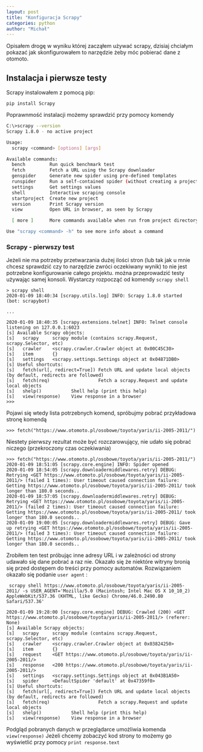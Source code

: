 ```yaml
---
layout: post
title: "Konfiguracja Scrapy"
categories: python
author: "Michał"
---
```

Opisałem drogę w wyniku której zacząłem używać scrapy, dzisiaj chciałym pokazać jak skonfigurowałem to narzędzie żeby móc pobierać dane z otomoto.

## Instalacja i pierwsze testy
Scrapy instalowałem z pomocą pip:

```batch
pip install Scrapy
```

Poprawnmość instalacji możemy sprawdzić przy pomocy komendy

```bash
C:\>scrapy --version
Scrapy 1.8.0 - no active project

Usage:
  scrapy <command> [options] [args]

Available commands:
  bench         Run quick benchmark test
  fetch         Fetch a URL using the Scrapy downloader
  genspider     Generate new spider using pre-defined templates
  runspider     Run a self-contained spider (without creating a project)
  settings      Get settings values
  shell         Interactive scraping console
  startproject  Create new project
  version       Print Scrapy version
  view          Open URL in browser, as seen by Scrapy

  [ more ]      More commands available when run from project directory

Use "scrapy <command> -h" to see more info about a command
```

### Scrapy - pierwszy test

Jeżeli nie ma potrzeby przetwarzania dużej ilości stron (lub tak jak u mnie chcesz sprawdzić czy to narzędzie zwróci oczekiwany wynik) to nie jest potrzebne konfigurowanie całego projektu. można przeprowadzić testy używając samej konsoli. Wystarczy rozpocząć od komendy `scrapy shell`

```batch
> scrapy shell
2020-01-09 18:40:34 [scrapy.utils.log] INFO: Scrapy 1.8.0 started (bot: scrapybot)

...

2020-01-09 18:40:35 [scrapy.extensions.telnet] INFO: Telnet console listening on 127.0.0.1:6023
[s] Available Scrapy objects:
[s]   scrapy     scrapy module (contains scrapy.Request, scrapy.Selector, etc)
[s]   crawler    <scrapy.crawler.Crawler object at 0x00C45C30>
[s]   item       {}
[s]   settings   <scrapy.settings.Settings object at 0x04871DB0>
[s] Useful shortcuts:
[s]   fetch(url[, redirect=True]) Fetch URL and update local objects (by default, redirects are followed)
[s]   fetch(req)                  Fetch a scrapy.Request and update local objects
[s]   shelp()           Shell help (print this help)
[s]   view(response)    View response in a browser
>>>
```
Pojawi się wtedy lista potrzebnych komend, spróbujmy pobrać przykładowa stronę komendą
```batch
>>> fetch("https://www.otomoto.pl/osobowe/toyota/yaris/ii-2005-2011/")
```
Niestety pierwszy rezultat może być rozczarowujący, nie udało się pobrać niczego (przekroczony czas oczekiwania)
```batch
>>> fetch("https://www.otomoto.pl/osobowe/toyota/yaris/ii-2005-2011/")
2020-01-09 18:51:05 [scrapy.core.engine] INFO: Spider opened
2020-01-09 18:54:05 [scrapy.downloadermiddlewares.retry] DEBUG: Retrying <GET https://www.otomoto.pl/osobowe/toyota/yaris/ii-2005-2011/> (failed 1 times): User timeout caused connection failure: Getting https://www.otomoto.pl/osobowe/toyota/yaris/ii-2005-2011/ took longer than 180.0 seconds..
2020-01-09 18:57:05 [scrapy.downloadermiddlewares.retry] DEBUG: Retrying <GET https://www.otomoto.pl/osobowe/toyota/yaris/ii-2005-2011/> (failed 2 times): User timeout caused connection failure: Getting https://www.otomoto.pl/osobowe/toyota/yaris/ii-2005-2011/ took longer than 180.0 seconds..
2020-01-09 19:00:05 [scrapy.downloadermiddlewares.retry] DEBUG: Gave up retrying <GET https://www.otomoto.pl/osobowe/toyota/yaris/ii-2005-2011/> (failed 3 times): User timeout caused connection failure: Getting https://www.otomoto.pl/osobowe/toyota/yaris/ii-2005-2011/ took longer than 180.0 seconds..
```

Zrobiłem ten test próbując inne adresy URL i w zależności od strony udawało się dane pobrać a raz nie. Okazało się że niektóre witryny bronią się przed dostępem do treści przy pomocy automatów. Rozwiązaniem okazało się podanie `user agent` :

```batch
 scrapy shell https://www.otomoto.pl/osobowe/toyota/yaris/ii-2005-2011/ -s USER_AGENT='Mozilla/5.0 (Macintosh; Intel Mac OS X 10_10_2) AppleWebKit/537.36 (KHTML, like Gecko) Chrome/46.0.2490.80 Safari/537.36'
```

```batch
2020-01-09 19:28:00 [scrapy.core.engine] DEBUG: Crawled (200) <GET https://www.otomoto.pl/osobowe/toyota/yaris/ii-2005-2011/> (referer: None)
[s] Available Scrapy objects:
[s]   scrapy     scrapy module (contains scrapy.Request, scrapy.Selector, etc)
[s]   crawler    <scrapy.crawler.Crawler object at 0x03824250>
[s]   item       {}
[s]   request    <GET https://www.otomoto.pl/osobowe/toyota/yaris/ii-2005-2011/>
[s]   response   <200 https://www.otomoto.pl/osobowe/toyota/yaris/ii-2005-2011/>
[s]   settings   <scrapy.settings.Settings object at 0x043B1A50>
[s]   spider     <DefaultSpider 'default' at 0x47359f0>
[s] Useful shortcuts:
[s]   fetch(url[, redirect=True]) Fetch URL and update local objects (by default, redirects are followed)
[s]   fetch(req)                  Fetch a scrapy.Request and update local objects
[s]   shelp()           Shell help (print this help)
[s]   view(response)    View response in a browser
```

Podgląd pobranych danych w przeglądarce umożliwia komenda `view(response)`
Jeżeli chcemy zobaczyć kod strony to możemy go wyświetlić przy pomocy `print response.text`